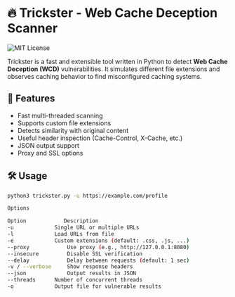 # 🔥 Trickster - Web Cache Deception Scanner
![MIT License](https://img.shields.io/badge/License-MIT-blue.svg)


Trickster is a fast and extensible tool written in Python to detect **Web Cache Deception (WCD)** vulnerabilities. It simulates different file extensions and observes caching behavior to find misconfigured caching systems.

## 🚀 Features

- Fast multi-threaded scanning
- Supports custom file extensions
- Detects similarity with original content
- Useful header inspection (Cache-Control, X-Cache, etc.)
- JSON output support
- Proxy and SSL options

## 🛠️ Usage

```bash
python3 trickster.py -u https://example.com/profile

Options

Option  	      Description
-u	           Single URL or multiple URLs
-l	           Load URLs from file
-e	           Custom extensions (default: .css, .js, ...)
--proxy	           Use proxy (e.g., http://127.0.0.1:8080)
--insecure         Disable SSL verification
--delay	           Delay between requests (default: 1 sec)
-v / --verbose	   Show response headers
--json	           Output results in JSON
--threads	   Number of concurrent threads
-o	           Output file for vulnerable results
